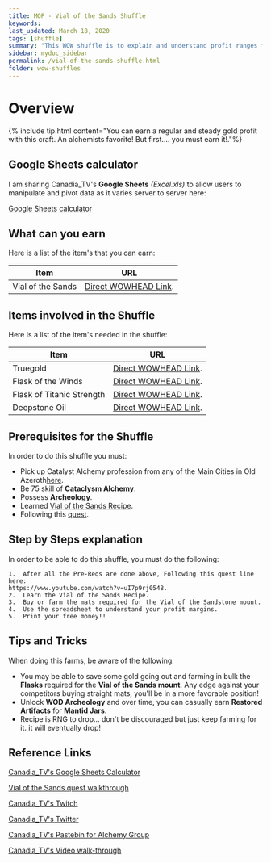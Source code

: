 ```yaml
---
title: MOP - Vial of the Sands Shuffle
keywords:
last_updated: March 18, 2020
tags: [shuffle]
summary: "This WOW shuffle is to explain and understand profit ranges for Vials of the Sands crafters. What are some mats to focus on buying cheap, where at ways to bring down the crafting cost to increase profits."
sidebar: mydoc_sidebar
permalink: /vial-of-the-sands-shuffle.html
folder: wow-shuffles
---
```


# Overview
{% include tip.html content="You can earn a regular and steady gold profit with this craft. An alchemists favorite! But first.... you must earn it!."%}

## Google Sheets calculator
I am sharing Canadia_TV's **Google Sheets** _(Excel.xls)_ to allow users to manipulate and pivot data as it varies server to server here:

[Google Sheets calculator](https://docs.google.com/spreadsheets/d/1NLZs6mjxo_Wo8O_HZvLkRFERlnH-tmbWlil9E8cf_Pc/edit?usp=sharing)

## What can you earn

Here is a list of the item's that you can earn:

|Item|URL|
|-------|--------|
|Vial of the Sands|[Direct WOWHEAD Link](https://www.wowhead.com/item=65891/vial-of-the-sands).|

## Items involved in the Shuffle

Here is a list of the item's needed in the shuffle:

|Item|URL|
|-------|--------|
|Truegold|[Direct WOWHEAD Link](https://www.wowhead.com/item=58480/truegold).|
|Flask of the Winds|[Direct WOWHEAD Link](https://www.wowhead.com/item=58087/flask-of-the-winds).|
|Flask of Titanic Strength|[Direct WOWHEAD Link](https://www.wowhead.com/item=58088/flask-of-titanic-strength).|
|Deepstone Oil|[Direct WOWHEAD Link](https://www.wowhead.com/item=56850/deepstone-oil).|

## Prerequisites for the Shuffle
In order to do this shuffle you must:

* Pick up Catalyst Alchemy profession from any of the Main Cities in Old Azeroth[here](https://www.wowpedia.org/Alchemy_trainers).
* Be 75 skill of **Cataclysm Alchemy**.
* Possess **Archeology**.
* Learned [Vial of the Sands Recipe](https://www.wowhead.com/item=67538/recipe-vial-of-the-sands).
* Following this [quest](https://www.youtube.com/watch?v=uI7p9rj0548).


## Step by Steps explanation
In order to be able to do this shuffle, you must do the following:

```
1.  After all the Pre-Reqs are done above, Following this quest line here:
https://www.youtube.com/watch?v=uI7p9rj0548.
2.  Learn the Vial of the Sands Recipe.
3.  Buy or farm the mats required for the Vial of the Sandstone mount.
4.  Use the spreadsheet to understand your profit margins.
5.  Print your free money!!
```

## Tips and Tricks
When doing this farms, be aware of the following:

* You may be able to save some gold going out and farming in bulk the **Flasks** required for the **Vial of the Sands mount**. Any edge against your competitors buying straight mats, you'll be in a more favorable position!
* Unlock **WOD Archeology** and over time, you can casually earn **Restored Artifacts** for **Mantid Jars**.
* Recipe is RNG to drop... don't be discouraged but just keep farming for it. it will eventually drop!

## Reference Links
[Canadia_TV's Google Sheets Calculator](https://docs.google.com/spreadsheets/d/1NLZs6mjxo_Wo8O_HZvLkRFERlnH-tmbWlil9E8cf_Pc/edit?usp=sharing)

[Vial of the Sands quest walkthrough](https://www.youtube.com/watch?v=uI7p9rj0548)

[Canadia_TV's Twitch](http://twitch.tv/canadia_tv)

[Canadia_TV's Twitter](https://twitter.com/canadia_tv)

[Canadia_TV's Pastebin for Alchemy Group](https://pastebin.com/ypPV7XuH)

[Canadia_TV's Video walk-through](https://www.youtube.com/watch?v=bahNtN-Z0yY&feature=youtu.be)

